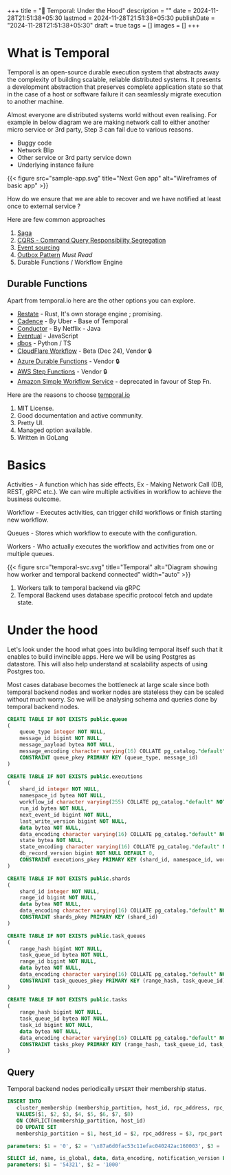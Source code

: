 +++
title = "🚂 Temporal: Under the Hood"
description = ""
date = 2024-11-28T21:51:38+05:30
lastmod = 2024-11-28T21:51:38+05:30
publishDate = "2024-11-28T21:51:38+05:30"
draft = true
tags = []
images = []
+++

# What is Temporal

Temporal is an open-source durable execution system that abstracts away the complexity of building scalable, reliable distributed systems. It presents a development abstraction that preserves complete application state so that in the case of a host or software failure it can seamlessly migrate execution to another machine.

Almost everyone are distributed systems world without even realising. For example in below diagram we are making network call to either another micro service or 3rd party, Step 3 can fail due to various reasons.

- Buggy code
- Network Blip
- Other service or 3rd party service down
- Underlying instance failure

{{< figure src="sample-app.svg" title="Next Gen app" alt="Wireframes of basic app" >}}

How do we ensure that we are able to recover and we have notified at least once to external service ?

Here are few common approaches

1. [Saga](https://microservices.io/patterns/data/saga.html)
2. [CQRS - Command Query Responsibility Segregation](https://microservices.io/patterns/data/cqrs.html)
3. [Event sourcing](https://microservices.io/patterns/data/event-sourcing.html)
4. [Outbox Pattern](https://www.decodable.co/blog/revisiting-the-outbox-pattern) _Must Read_
5. Durable Functions / Workflow Engine

## Durable Functions

Apart from temporal.io here are the other options you can explore.

- [Restate](https://restate.dev/) - Rust, It's own storage engine ; promising.
- [Cadence](https://github.com/cadence-workflow/cadence) - By Uber - Base of Temporal
- [Conductor](https://conductor-oss.org/) - By Netflix - Java
- [Eventual](https://github.com/sam-goodwin/eventual) - JavaScript
- [dbos](https://docs.dbos.dev/) - Python / TS
- [CloudFlare Workflow](https://developers.cloudflare.com/workflows/) - Beta (Dec 24), Vendor 🔒
- [Azure Durable Functions](https://learn.microsoft.com/en-us/azure/azure-functions/durable/) - Vendor 🔒
- [AWS Step Functions](https://aws.amazon.com/step-functions/) - Vendor 🔒
- [Amazon Simple Workflow Service](https://docs.aws.amazon.com/amazonswf/latest/developerguide/swf-welcome.html) - deprecated in favour of Step Fn.

Here are the reasons to choose [temporal.io](https://temporal.io/)

1. MIT License.
2. Good documentation and active community.
3. Pretty UI.
4. Managed option available.
5. Written in GoLang

# Basics

Activities - A function which has side effects, Ex - Making Network Call (DB, REST, gRPC etc.). We can wire multiple activities in workflow to achieve the business outcome.

Workflow - Executes activities, can trigger child workflows or finish starting new workflow.

Queues - Stores which workflow to execute with the configuration.

Workers - Who actually executes the workflow and activities from one or multiple queues.

{{< figure src="temporal-svc.svg" title="Temporal" alt="Diagram showing how worker and temporal backend connected" width="auto" >}}

1. Workers talk to temporal backend via gRPC
2. Temporal Backend uses database specific protocol fetch and update state.

# Under the hood

Let's look under the hood what goes into building temporal itself such that it enables to build invincible apps. Here we will be using Postgres as datastore. This will also help understand at scalability aspects of using Postgres too.

Most cases database becomes the bottleneck at large scale since both temporal backend nodes and worker nodes are stateless they can be scaled without much worry. So we will be analysing schema and queries done by temporal backend nodes.

```sql
CREATE TABLE IF NOT EXISTS public.queue
(
    queue_type integer NOT NULL,
    message_id bigint NOT NULL,
    message_payload bytea NOT NULL,
    message_encoding character varying(16) COLLATE pg_catalog."default" NOT NULL DEFAULT 'Json'::character varying,
    CONSTRAINT queue_pkey PRIMARY KEY (queue_type, message_id)
)

CREATE TABLE IF NOT EXISTS public.executions
(
    shard_id integer NOT NULL,
    namespace_id bytea NOT NULL,
    workflow_id character varying(255) COLLATE pg_catalog."default" NOT NULL,
    run_id bytea NOT NULL,
    next_event_id bigint NOT NULL,
    last_write_version bigint NOT NULL,
    data bytea NOT NULL,
    data_encoding character varying(16) COLLATE pg_catalog."default" NOT NULL,
    state bytea NOT NULL,
    state_encoding character varying(16) COLLATE pg_catalog."default" NOT NULL,
    db_record_version bigint NOT NULL DEFAULT 0,
    CONSTRAINT executions_pkey PRIMARY KEY (shard_id, namespace_id, workflow_id, run_id)
)

CREATE TABLE IF NOT EXISTS public.shards
(
    shard_id integer NOT NULL,
    range_id bigint NOT NULL,
    data bytea NOT NULL,
    data_encoding character varying(16) COLLATE pg_catalog."default" NOT NULL,
    CONSTRAINT shards_pkey PRIMARY KEY (shard_id)
)

CREATE TABLE IF NOT EXISTS public.task_queues
(
    range_hash bigint NOT NULL,
    task_queue_id bytea NOT NULL,
    range_id bigint NOT NULL,
    data bytea NOT NULL,
    data_encoding character varying(16) COLLATE pg_catalog."default" NOT NULL,
    CONSTRAINT task_queues_pkey PRIMARY KEY (range_hash, task_queue_id)
)

CREATE TABLE IF NOT EXISTS public.tasks
(
    range_hash bigint NOT NULL,
    task_queue_id bytea NOT NULL,
    task_id bigint NOT NULL,
    data bytea NOT NULL,
    data_encoding character varying(16) COLLATE pg_catalog."default" NOT NULL,
    CONSTRAINT tasks_pkey PRIMARY KEY (range_hash, task_queue_id, task_id)
)
```

## Query

Temporal backend nodes periodically `UPSERT` their membership status.

```sql
INSERT INTO
   cluster_membership (membership_partition, host_id, rpc_address, rpc_port, role, session_start, last_heartbeat, record_expiry)
   VALUES($1, $2, $3, $4, $5, $6, $7, $8)
   ON CONFLICT(membership_partition, host_id)
   DO UPDATE SET
   membership_partition = $1, host_id = $2, rpc_address = $3, rpc_port = $4, role = $5, session_start = $6, last_heartbeat = $7, record_expiry = $8

parameters: $1 = '0', $2 = '\x87a6d0fac53c11efac040242ac160003', $3 = '172.22.0.3', $4 = '6934', $5 = '2', $6 = '2024-12-28 16:55:23.686712', $7 = '2024-12-28 16:56:43.763493', $8 = '2024-12-30 16:56:43.763493'

```

```sql
SELECT id, name, is_global, data, data_encoding, notification_version FROM namespaces WHERE partition_id=$1 ORDER BY id LIMIT $2
parameters: $1 = '54321', $2 = '1000'

```
